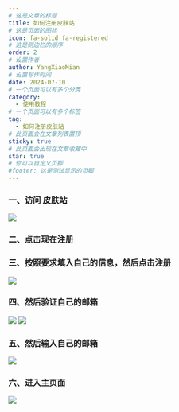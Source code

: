 ```yaml
---
# 这是文章的标题
title: 如何注册皮肤站
# 这是页面的图标
icon: fa-solid fa-registered
# 这是侧边栏的顺序
order: 2
# 设置作者
author: YangXiaoMian
# 设置写作时间
date: 2024-07-10
# 一个页面可以有多个分类
category:
  - 使用教程
# 一个页面可以有多个标签
tag:
  - 如何注册皮肤站
# 此页面会在文章列表置顶
sticky: true
# 此页面会出现在文章收藏中
star: true
# 你可以自定义页脚
#footer: 这是测试显示的页脚
---
```


### 一、访问 [皮肤站](https://tcbmc.miaomc.com)
![](https://m1.miaomc.cn/uploads/20230923_650e9c45e10f6.png)

### 二、点击现在注册

### 三、按照要求填入自己的信息，然后点击注册
![](https://m1.miaomc.cn/uploads/20230923_650e9d1dce88f.png)

### 四、然后验证自己的邮箱
![](https://m1.miaomc.cn/uploads/20230923_650eb08b82f5e.png)
![](https://m1.miaomc.cn/uploads/20230923_650eb0b8b6845.png)

### 五、然后输入自己的邮箱
![](https://m1.miaomc.cn/uploads/20230923_650eb1238d27d.png)

### 六、进入主页面
![](https://m1.miaomc.cn/uploads/20230923_650eb1b16d1a0.png)